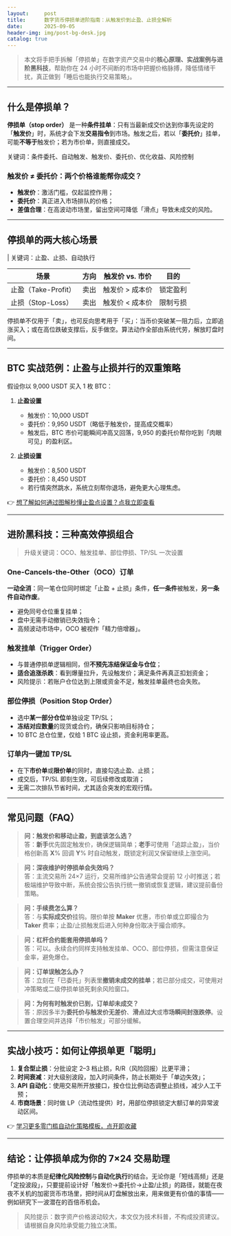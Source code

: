 ```yaml
---
layout:     post
title:      数字货币停损单进阶指南：从触发价到止盈、止损全解析
date:       2025-09-05
header-img: img/post-bg-desk.jpg
catalog: true
---
```


> 本文将手把手拆解「停损单」在数字资产交易中的**核心原理、实战案例与进阶黑科技**，帮助你在 24 小时不间断的市场中把握价格脉搏，降低情绪干扰，真正做到「睡后也能执行交易策略」。

---

## 什么是停损单？

**停损单（stop order）** 是一种**条件挂单**：只有当最新成交价达到你事先设定的「**触发价**」时，系统才会下发**交易指令**到市场。触发之后，若以「**委托价**」挂单，可能**不等于**触发价；若为市价单，则直接成交。

关键词：条件委托、自动触发、触发价、委托价、优化收益、风险控制

### 触发价 ≠ 委托价：两个价格谁能帮你成交？

- **触发价**：激活门槛，仅起监控作用；  
- **委托价**：真正进入市场排队的价格；  
- **差值合理**：在高波动市场里，留出空间可降低「滑点」导致未成交的风险。

---

## 停损单的两大核心场景

| 关键词：止盈、止损、自动执行

| 场景 | 方向 | 触发价 vs. 市价 | 目的 |
|---|---|---|---|
| 止盈（Take-Profit） | 卖出 | 触发价 > 成本价 | 锁定盈利 |
| 止损（Stop-Loss） | 卖出 | 触发价 < 成本价 | 限制亏损 |

停损单不仅用于「卖」，也可反向思考用于「买」：当币价突破某一阻力后，立即追涨买入；或在高位跌破支撑后，反手做空。算法动作全部由系统代劳，解放盯盘时间。

---

## BTC 实战范例：止盈与止损并行的双重策略

假设你以 9,000 USDT 买入 1 枚 BTC：

1. **止盈设置**  
   - 触发价：10,000 USDT  
   - 委托价：9,950 USDT（略低于触发价，提高成交概率）  
   - 触发后，BTC 市价可能瞬间冲高又回落，9,950 的委托价帮你吃到「肉眼可见」的盈利区。

2. **止损设置**  
   - 触发价：8,500 USDT  
   - 委托价：8,450 USDT  
   - 若行情突然跳水，系统立刻帮你退场，避免更大心理焦虑。

👉 [想了解如何通过图解秒懂止盈点设置？点我立即查看](https://okxdog.com/)

---

## 进阶黑科技：三种高效停损组合

> 升级关键词：OCO、触发挂单、部位停损、TP/SL 一次设置

### One-Cancels-the-Other（OCO）订单

**一动全消**：同一笔仓位同时绑定「止盈 + 止损」条件，**任一条件**被触发，**另一条件自动作废**。

- 避免同号仓位重复挂单；  
- 盘中无需手动撤销已失效指令；  
- 高频波动市场中，OCO 被视作「精力倍增器」。

### 触发挂单（Trigger Order）

- 与普通停损单逻辑相同，但**不预先冻结保证金与仓位**；  
- **适合追涨杀跌**：看到爆量拉升，先设触发价；满足条件再真正扣划资金；  
- 风险提示：若账户仓位达到上限或资金不足，触发挂单最终也会失败。

### 部位停损（Position Stop Order）

- 选中**某一部分仓位**单独设定 TP/SL；  
- **冻结对应数量**的现货或合约，确保只影响目标持仓；  
- 10 BTC 总仓位里，仅给 1 BTC 设止损，资金利用率更高。

### 订单内一键加 TP/SL

- 在下**市价单**或**限价单**的同时，直接勾选止盈、止损；  
- 成交后，TP/SL 即刻生效，可后续修改或取消；  
- 无需二次排队节省时间，尤其适合突发的宏观行情。

---

## 常见问题（FAQ）

> **问：触发价和移动止盈，到底该怎么选？**  
> 答：**新手**优先固定触发价，确保逻辑简单；**老手**可使用「追踪止盈」，当价格创新高 __X__% 回调 __Y__% 时自动触发，既锁定利润又保留继续上涨空间。

> **问：深夜维护时停损单会失效吗？**  
> 答：主流交易所 24×7 运行，交易所维护公告通常会提前 12 小时推送；若极端维护导致中断，系统会按公告执行统一撤销或恢复逻辑，建议提前备份策略。

> **问：手续费怎么算？**  
> 答：与**实际成交价**挂钩。限价单按 **Maker** 优惠，市价单或立即撮合为 **Taker** 费率；止盈/止损触发后进入何种身份取决于撮合顺序。

> **问：杠杆合约能套用停损单吗？**  
> 答：可以。永续合约同样支持触发挂单、OCO、部位停损，但需注意保证金率，避免爆仓。

> **问：订单误触怎么办？**  
> 答：立刻在「已委托」列表里**撤销未成交的挂单**；若已部分成交，可使用对冲策略或二级停损单锁死剩余风险窗口。

> **问：为何有时触发价已到，订单却未成交？**  
> 答：原因多半为**委托价与触发价无差价**、**滑点过大**或**市场瞬间封涨跌停**。设置合理空间并选择「市价触发」可部分缓解。

---

## 实战小技巧：如何让停损单更「聪明」

1. **复合型止损**：分批设定 2–3 档止损，R/R（风险回报）比更平滑；  
2. **时间衰减**：对大级别波段，加入时间条件，防止长期处于「单边失效」；  
3. **API 自动化**：使用交易所开放接口，按仓位比例动态调整止损线，减少人工干预；  
4. **市商场景**：同时做 LP（流动性提供）时，用部位停损锁定大额订单的异常波动区间。

👉 [学习更多零门槛自动化策略模板，点开即收藏](https://okxdog.com/)

---

## 结论：让停损单成为你的 7×24 交易助理

停损单的本质是**纪律化风险控制**与**自动化执行**的结合。无论你是「短线高频」还是「定投波段」，只要提前设计好「触发价→委托价→止盈/止损」的路径，就能在夜夜不关机的加密货币市场里，把时间从盯盘解放出来，用来做更有价值的事情——例如研究下一波潜在的百倍币机会。

> 风险提示：数字资产价格波动较大，本文仅为技术科普，不构成投资建议。请根据自身风险承受能力独立决策。